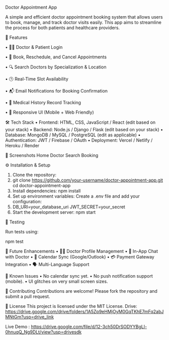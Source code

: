  Doctor Appointment App

 
A simple and efficient doctor appointment booking system that allows users to book, manage, and track doctor visits easily. This app aims to streamline the process for both patients and healthcare providers.

🚀 Features

•	👨‍⚕️ Doctor & Patient Login

•	📅 Book, Reschedule, and Cancel Appointments

•	🔍 Search Doctors by Specialization & Location

•	🕒 Real-Time Slot Availability

•	📬 Email Notifications for Booking Confirmation

•	📜 Medical History Record Tracking

•	📱 Responsive UI (Mobile + Web Friendly)

🛠️ Tech Stack 
•	Frontend: HTML, CSS, JavaScript / React (edit based on your stack)
•	Backend: Node.js / Django / Flask (edit based on your stack)
•	Database: MongoDB / MySQL / PostgreSQL (edit as applicable)
•	Authentication: JWT / Firebase / OAuth
•	Deployment: Vercel / Netlify / Heroku / Render

📸 Screenshots
Home	Doctor Search	Booking
 	 	 
⚙️ Installation & Setup
1.	Clone the repository:
2.	git clone https://github.com/your-username/doctor-appointment-app.git
cd doctor-appointment-app
3.	Install dependencies:
npm install
4.	Set up environment variables: Create a .env file and add your configuration:
5.	DB_URI=your_database_uri
JWT_SECRET=your_secret
6.	Start the development server:
npm start

🧪 Testing 

 Run tests using:
 
npm test

📌 Future Enhancements
•	👨‍⚕️ Doctor Profile Management
•	💬 In-App Chat with Doctor
•	📆 Calendar Sync (Google/Outlook)
•	💳 Payment Gateway Integration
•	🗣️ Multi-Language Support

🐞 Known Issues
 •	No calendar sync yet.
 •	No push notification support (mobile).
 •	UI glitches on very small screen sizes.
 
🤝 Contributing
 Contributions are welcome!
 Please fork the repository and submit a pull request.
 
📄 License
 This project is licensed under the MIT License.
  Drive:  https://drive.google.com/drive/folders/1A5Zp9eHMjOyM0GqTKhE7mFq2abJMNtGm?usp=drive_link
 
  Live Demo :  https://drive.google.com/file/d/12-3ch50DrSODYYBgLl-0hnuqQ_Ng9DLt/view?usp=drivesdk


